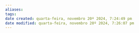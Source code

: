 ```yaml
---
aliases: 
tags: 
date created: quarta-feira, novembro 20º 2024, 7:24:49 pm
date modified: quarta-feira, novembro 20º 2024, 7:26:07 pm
---
```


